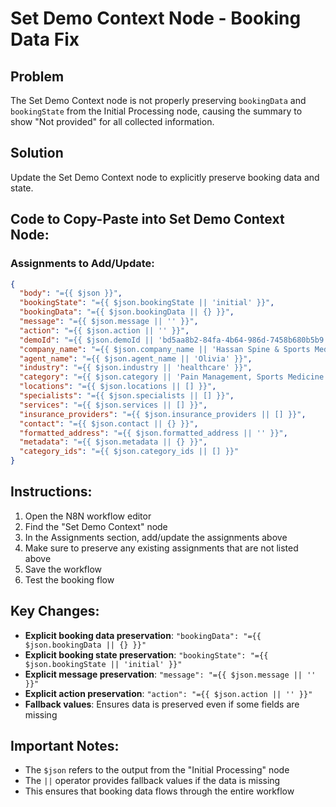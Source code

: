 # Set Demo Context Node - Booking Data Fix

## Problem
The Set Demo Context node is not properly preserving `bookingData` and `bookingState` from the Initial Processing node, causing the summary to show "Not provided" for all collected information.

## Solution
Update the Set Demo Context node to explicitly preserve booking data and state.

## Code to Copy-Paste into Set Demo Context Node:

### Assignments to Add/Update:

```json
{
  "body": "={{ $json }}",
  "bookingState": "={{ $json.bookingState || 'initial' }}",
  "bookingData": "={{ $json.bookingData || {} }}",
  "message": "={{ $json.message || '' }}",
  "action": "={{ $json.action || '' }}",
  "demoId": "={{ $json.demoId || 'bd5aa8b2-84fa-4b64-986d-7458b680b5b9' }}",
  "company_name": "={{ $json.company_name || 'Hassan Spine & Sports Medicine' }}",
  "agent_name": "={{ $json.agent_name || 'Olivia' }}",
  "industry": "={{ $json.industry || 'healthcare' }}",
  "category": "={{ $json.category || 'Pain Management, Sports Medicine' }}",
  "locations": "={{ $json.locations || [] }}",
  "specialists": "={{ $json.specialists || [] }}",
  "services": "={{ $json.services || [] }}",
  "insurance_providers": "={{ $json.insurance_providers || [] }}",
  "contact": "={{ $json.contact || {} }}",
  "formatted_address": "={{ $json.formatted_address || '' }}",
  "metadata": "={{ $json.metadata || {} }}",
  "category_ids": "={{ $json.category_ids || [] }}"
}
```

## Instructions:
1. Open the N8N workflow editor
2. Find the "Set Demo Context" node
3. In the Assignments section, add/update the assignments above
4. Make sure to preserve any existing assignments that are not listed above
5. Save the workflow
6. Test the booking flow

## Key Changes:
- **Explicit booking data preservation**: `"bookingData": "={{ $json.bookingData || {} }}"`
- **Explicit booking state preservation**: `"bookingState": "={{ $json.bookingState || 'initial' }}"`
- **Explicit message preservation**: `"message": "={{ $json.message || '' }}"`
- **Explicit action preservation**: `"action": "={{ $json.action || '' }}"`
- **Fallback values**: Ensures data is preserved even if some fields are missing

## Important Notes:
- The `$json` refers to the output from the "Initial Processing" node
- The `||` operator provides fallback values if the data is missing
- This ensures that booking data flows through the entire workflow 